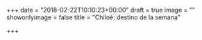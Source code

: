 +++
date = "2018-02-22T10:10:23+00:00"
draft = true
image = ""
showonlyimage = false
title = "Chiloé: destino de la semana"

+++

